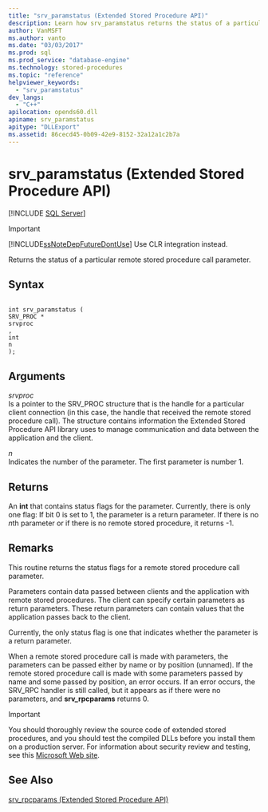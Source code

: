 ```yaml
---
title: "srv_paramstatus (Extended Stored Procedure API)"
description: Learn how srv_paramstatus returns the status of a particular remote stored procedure call parameter.
author: VanMSFT
ms.author: vanto
ms.date: "03/03/2017"
ms.prod: sql
ms.prod_service: "database-engine"
ms.technology: stored-procedures
ms.topic: "reference"
helpviewer_keywords:
  - "srv_paramstatus"
dev_langs:
  - "C++"
apilocation: opends60.dll
apiname: srv_paramstatus
apitype: "DLLExport"
ms.assetid: 86cecd45-0b09-42e9-8152-32a12a1c2b7a
---
```

# srv_paramstatus (Extended Stored Procedure API)
 [!INCLUDE [SQL Server](../../includes/applies-to-version/sqlserver.md)]
    
> [!IMPORTANT]  
>  [!INCLUDE[ssNoteDepFutureDontUse](../../includes/ssnotedepfuturedontuse-md.md)] Use CLR integration instead.  
  
 Returns the status of a particular remote stored procedure call parameter.  
  
## Syntax  
  
```  
  
int srv_paramstatus (  
SRV_PROC *  
srvproc  
,  
int  
n   
);  
```  
  
## Arguments  
 *srvproc*  
 Is a pointer to the SRV_PROC structure that is the handle for a particular client connection (in this case, the handle that received the remote stored procedure call). The structure contains information the Extended Stored Procedure API library uses to manage communication and data between the application and the client.  
  
 *n*  
 Indicates the number of the parameter. The first parameter is number 1.  
  
## Returns  
 An **int** that contains status flags for the parameter. Currently, there is only one flag: If bit 0 is set to 1, the parameter is a return parameter. If there is no *n*th parameter or if there is no remote stored procedure, it returns -1.  
  
## Remarks  
 This routine returns the status flags for a remote stored procedure call parameter.  
  
 Parameters contain data passed between clients and the application with remote stored procedures. The client can specify certain parameters as return parameters. These return parameters can contain values that the application passes back to the client.  
  
 Currently, the only status flag is one that indicates whether the parameter is a return parameter.  
  
 When a remote stored procedure call is made with parameters, the parameters can be passed either by name or by position (unnamed). If the remote stored procedure call is made with some parameters passed by name and some passed by position, an error occurs. If an error occurs, the SRV_RPC handler is still called, but it appears as if there were no parameters, and **srv_rpcparams** returns 0.  
  
> [!IMPORTANT]  
>  You should thoroughly review the source code of extended stored procedures, and you should test the compiled DLLs before you install them on a production server. For information about security review and testing, see this [Microsoft Web site](https://go.microsoft.com/fwlink/?LinkID=54761&amp;clcid=0x409https://msdn.microsoft.com/security/).  
  
## See Also  
 [srv_rpcparams &#40;Extended Stored Procedure API&#41;](../../relational-databases/extended-stored-procedures-reference/srv-rpcparams-extended-stored-procedure-api.md)  
  
  
